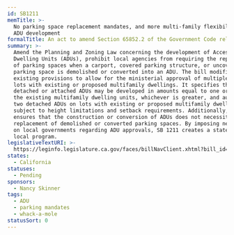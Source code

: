 ```yaml
---
id: SB1211
memTitle: >-
  No parking space replacement mandates, and more multi-family flexibility, for
  ADU development
formalTitle: An act to amend Section 65852.2 of the Government Code relating to land use.
summary: >-
  Amend the Planning and Zoning Law concerning the development of Accessory
  Dwelling Units (ADUs), prohibit local agencies from requiring the replacement
  of parking spaces when a carport, covered parking structure, or uncovered
  parking space is demolished or converted into an ADU. The bill modifies
  existing provisions to allow for the ministerial approval of multiple ADUs on
  lots with existing or proposed multifamily dwellings. It specifies that
  detached or attached ADUs may be developed in amounts equal to one or 25% of
  the existing multifamily dwelling units, whichever is greater, and authorizes
  two detached ADUs on lots with existing or proposed multifamily dwellings,
  subject to height limitations and setback requirements. Additionally, the bill
  ensures that the construction or conversion of ADUs does not necessitate the
  replacement of demolished or converted parking spaces. By imposing new duties
  on local governments regarding ADU approvals, SB 1211 creates a state-mandated
  local program.
legislativeTextURI: >-
  https://leginfo.legislature.ca.gov/faces/billNavClient.xhtml?bill_id=202320240SB1211
states:
  - California
statuses:
  - Pending
sponsors:
  - Nancy Skinner
tags:
  - ADU
  - parking mandates
  - whack-a-mole
statusSort: 0
---
```

